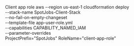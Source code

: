 Client app role 
aws --region us-east-1 cloudformation deploy \
    --stack-name SpotJobs-Client-Stack \
    --no-fail-on-empty-changeset \
    --template-file app-user-role.yml \
    --capabilities CAPABILITY_NAMED_IAM \
    --parameter-overrides \
      ProjectPrefix="SpotJobs"
      RoleName="client-app-role"
